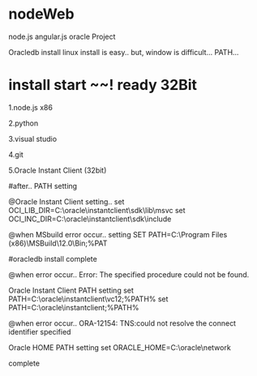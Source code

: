 # nodeWeb
node.js angular.js oracle Project


Oracledb install
linux install is easy..
but, window is difficult...
PATH...

# install start ~~! ready 32Bit
1.node.js x86

2.python

3.visual studio

4.git

5.Oracle Instant Client (32bit)



#after.. PATH setting

@Oracle Instant Client setting..
set OCI_LIB_DIR=C:\oracle\instantclient\sdk\lib\msvc
set OCI_INC_DIR=C:\oracle\instantclient\sdk\include

@when MSbuild error occur..  setting
SET PATH=C:\Program Files (x86)\MSBuild\12.0\Bin;%PAT

#oracledb install complete

@when error occur..
Error: The specified procedure could not be found.

Oracle Instant Client PATH setting
set PATH=C:\oracle\instantclient\vc12;%PATH%
set PATH=C:\oracle\instantclient;%PATH%

@when error occur..
ORA-12154: TNS:could not resolve the connect identifier specified

Oracle HOME PATH setting
set ORACLE_HOME=C:\oracle\network

complete
